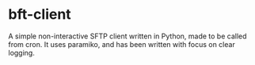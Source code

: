 # bft-client
A simple non-interactive SFTP client written in Python, made to be called from cron. It uses paramiko, and has been written with focus on clear logging.
